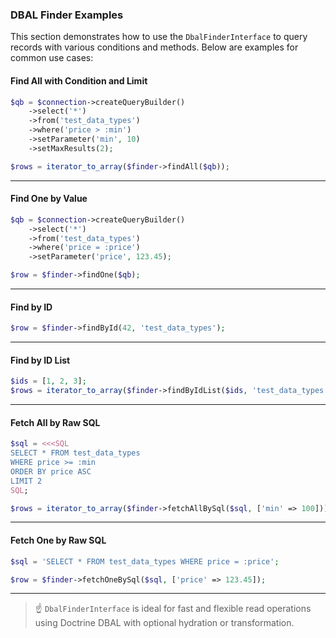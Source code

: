 ### DBAL Finder Examples

This section demonstrates how to use the `DbalFinderInterface` to query records with various conditions and methods. Below are examples for common use cases:

#### Find All with Condition and Limit

```php
$qb = $connection->createQueryBuilder()
    ->select('*')
    ->from('test_data_types')
    ->where('price > :min')
    ->setParameter('min', 10)
    ->setMaxResults(2);

$rows = iterator_to_array($finder->findAll($qb));
```

---

#### Find One by Value

```php
$qb = $connection->createQueryBuilder()
    ->select('*')
    ->from('test_data_types')
    ->where('price = :price')
    ->setParameter('price', 123.45);

$row = $finder->findOne($qb);
```

---

#### Find by ID

```php
$row = $finder->findById(42, 'test_data_types');
```

---

#### Find by ID List

```php
$ids = [1, 2, 3];
$rows = iterator_to_array($finder->findByIdList($ids, 'test_data_types'));
```

---

#### Fetch All by Raw SQL

```php
$sql = <<<SQL
SELECT * FROM test_data_types
WHERE price >= :min
ORDER BY price ASC
LIMIT 2
SQL;

$rows = iterator_to_array($finder->fetchAllBySql($sql, ['min' => 100]));
```

---

#### Fetch One by Raw SQL

```php
$sql = 'SELECT * FROM test_data_types WHERE price = :price';

$row = $finder->fetchOneBySql($sql, ['price' => 123.45]);
```

---

> ☝️ `DbalFinderInterface` is ideal for fast and flexible read operations using Doctrine DBAL with optional hydration or transformation.
